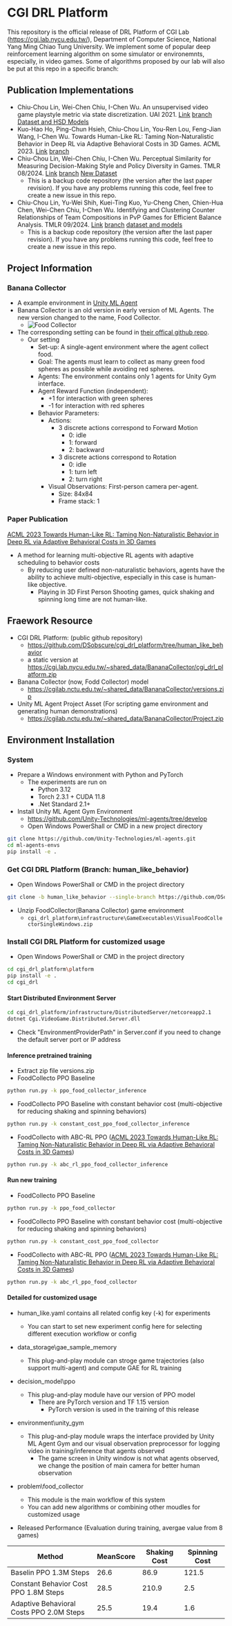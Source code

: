 # CGI DRL Platform
This repository is the official release of DRL Platform of CGI Lab (https://cgi.lab.nycu.edu.tw/), Department of Computer Science, National Yang Ming Chiao Tung University.
We implement some of popular deep reinforcement learning algorithm on some simulator or environemnts, especially, in video games.
Some of algorithms proposed by our lab will also be put at this repo in a specific branch:

## Publication Implementations
- Chiu-Chou Lin, Wei-Chen Chiu, I-Chen Wu. An unsupervised video game playstyle metric via state discretization. UAI 2021. [Link](https://proceedings.mlr.press/v161/lin21a.html) [branch](https://github.com/DSobscure/cgi_drl_platform/tree/playstyle_uai2021)
[Dataset and HSD Models](https://zenodo.org/record/8191453)
- Kuo-Hao Ho, Ping-Chun Hsieh, Chiu-Chou Lin, You-Ren Lou, Feng-Jian Wang, I-Chen Wu. Towards Human-Like RL: Taming Non-Naturalistic Behavior in Deep RL via Adaptive Behavioral Costs in 3D Games. ACML 2023. [Link](https://proceedings.mlr.press/v222/ho24a.html) [branch](https://github.com/DSobscure/cgi_drl_platform/tree/human_like_behavior)
- Chiu-Chou Lin, Wei-Chen Chiu, I-Chen Wu. Perceptual Similarity for Measuring Decision-Making Style and Policy Diversity in Games. TMLR 08/2024. [Link](https://openreview.net/forum?id=30C9AWBW49) [branch](https://github.com/DSobscure/cgi_drl_platform/tree/playstyle_similarity_tmlr) [New Dataset](https://zenodo.org/records/13439971)
    - This is a backup code repository (the version after the last paper revision). If you have any problems running this code, feel free to create a new issue in this repo.
- Chiu-Chou Lin, Yu-Wei Shih, Kuei-Ting Kuo, Yu-Cheng Chen, Chien-Hua Chen, Wei-Chen Chiu, I-Chen Wu. Identifying and Clustering Counter Relationships of Team Compositions in PvP Games for Efficient Balance Analysis. TMLR 09/2024. [Link](https://openreview.net/forum?id=2D36otXvBE) [branch](https://github.com/DSobscure/cgi_drl_platform/tree/game_balance_measures_tmlr) [dataset and models](https://zenodo.org/records/13383407)
    - This is a backup code repository (the version after the last paper revision). If you have any problems running this code, feel free to create a new issue in this repo.

## Project Information
### Banana Collector
* A example environment in [Unity ML Agent](https://github.com/Unity-Technologies/ml-agents/blob/develop/docs/Learning-Environment-Examples.md)
* Banana Collector is an old version in early version of ML Agents. The new version changed to the name, Food Collector.
    * ![Food Collector](https://github.com/Unity-Technologies/ml-agents/raw/develop/docs/images/foodCollector.png)
* The corresponding setting can be found in [their offical github repo](https://github.com/Unity-Technologies/ml-agents/blob/develop/docs/Learning-Environment-Examples.md).
    * Our setting
        * Set-up: A single-agent environment where the agent collect food.
        * Goal: The agents must learn to collect as many green food spheres as possible while avoiding red spheres.
        * Agents: The environment contains only 1 agents for Unity Gym interface.
        * Agent Reward Function (independent):
            * +1 for interaction with green spheres
            * -1 for interaction with red spheres
        * Behavior Parameters:
            * Actions:
                * 3 discrete actions correspond to Forward Motion
                    * 0: idle
                    * 1: forward
                    * 2: backward
                * 3 discrete actions correspond to Rotation
                    * 0: idle
                    * 1: turn left
                    * 2: turn right
            * Visual Observations: First-person camera per-agent.
                * Size: 84x84 
                * Frame stack: 1

### Paper Publication
[ACML 2023 Towards Human-Like RL: Taming Non-Naturalistic Behavior in Deep RL via Adaptive Behavioral Costs in 3D Games](https://proceedings.mlr.press/v222/ho24a.html)
* A method for learning multi-objective RL agents with adaptive scheduling to behavior costs
    * By reducing user defined non-naturalistic behaviors, agents have the ability to achieve multi-objective, especially in this case is human-like objective.
        * Playing in 3D First Person Shooting games, quick shaking and spinning long time are not human-like.

## Fraework Resource
* CGI DRL Platform: (public github repository)
    * https://github.com/DSobscure/cgi_drl_platform/tree/human_like_behavior
    * a static version at https://cgi.lab.nycu.edu.tw/~shared_data/BananaCollector/cgi_drl_platform.zip
* Banana Collector (now, Fodd Collector) model
    * https://cgilab.nctu.edu.tw/~shared_data/BananaCollector/versions.zip
* Unity ML Agent Project Asset (For scripting game environment and generating human demonstrations)
    * https://cgilab.nctu.edu.tw/~shared_data/BananaCollector/Project.zip

## Environment Installation
### System 
* Prepare a Windows environment with Python and PyTorch
    * The experiments are run on 
        * Python 3.12
        * Torch 2.3.1 + CUDA 11.8
        * .Net Standard 2.1+
* Install Unity ML Agent Gym Environment
    * https://github.com/Unity-Technologies/ml-agents/tree/develop
    * Open Windows PowerShall or CMD in a new project directory
```bash
git clone https://github.com/Unity-Technologies/ml-agents.git
cd ml-agents-envs
pip install -e .
```
### Get CGI DRL Platform (Branch: human_like_behavior)
* Open Windows PowerShall or CMD in the project directory
```bash
git clone -b human_like_behavior --single-branch https://github.com/DSobscure/cgi_drl_platform.git
```
* Unzip FoodCollector(Banana Collector) game environment
    * `cgi_drl_platform\infrastructure\GameExecutables\VisualFoodCollectorSingleWindows.zip`
### Install CGI DRL Platform for customized usage
* Open Windows PowerShall or CMD in the project directory
```bash
cd cgi_drl_platform\platform
pip install -e .
cd cgi_drl
```
#### Start Distributed Environment Server
```bash
cd cgi_drl_platform/infrastructure/DistributedServer/netcoreapp2.1
dotnet Cgi.VideoGame.Distributed.Server.dll
```
* Check "EnvironmentProviderPath" in Server.conf if you need to change the default server port or IP address

#### Inference pretrained training
* Extract zip file versions.zip
* FoodCollecto PPO Baseline
```bash
python run.py -k ppo_food_collector_inference
```
* FoodCollecto PPO Baseline with constant behavior cost (multi-objective for reducing shaking and spinning behaviors)
```bash
python run.py -k constant_cost_ppo_food_collector_inference
```
* FoodCollecto with ABC-RL PPO ([ACML 2023 Towards Human-Like RL: Taming Non-Naturalistic Behavior in Deep RL via Adaptive Behavioral Costs in 3D Games](https://proceedings.mlr.press/v222/ho24a.html))
```bash
python run.py -k abc_rl_ppo_food_collector_inference
```

#### Run new training
* FoodCollecto PPO Baseline
```bash
python run.py -k ppo_food_collector
```
* FoodCollecto PPO Baseline with constant behavior cost (multi-objective for reducing shaking and spinning behaviors)
```bash
python run.py -k constant_cost_ppo_food_collector
```
* FoodCollecto with ABC-RL PPO ([ACML 2023 Towards Human-Like RL: Taming Non-Naturalistic Behavior in Deep RL via Adaptive Behavioral Costs in 3D Games](https://proceedings.mlr.press/v222/ho24a.html))
```bash
python run.py -k abc_rl_ppo_food_collector
```

#### Detailed for customized usage
* human_like.yaml contains all related config key (-k) for experiments
    * You can start to set new experiment config here for selecting different execution workflow or config
*  data_storage\gae_sample_memory
    *  This plug-and-play module can stroge game trajectories (also support multi-agent) and compute GAE for RL training
*  decision_model\ppo
    *  This plug-and-play module have our version of PPO model
        *  There are PyTorch version and TF 1.15 version
            *  PyTorch version is used in the training of this release
*  environment\unity_gym
    *  This plug-and-play module wraps the interface provided by Unity ML Agent Gym and our visual observation preprocessor for logging video in training/inference that agents observed
        *  The game screen in Unity window is not what agents observed, we change the position of main camera for better human observation
*  problem\food_collector
    *  This module is the main workflow of this system
    *  You can add new algorithms or combining other moudles for customized usage

* Released Performance (Evaluation during training, avergae value from 8 games)

| Method | MeanScore | Shaking Cost | Spinning Cost |
| -------- | -------- | -------- | -------- |
| Baselin PPO 1.3M Steps | 26.6 | 86.9 | 121.5 |
| Constant Behavior Cost PPO 1.8M Steps | 28.5 | 210.9 | 2.5 |
| Adaptive Behavioral Costs PPO 2.0M Steps| 25.5 | 19.4 | 1.6
